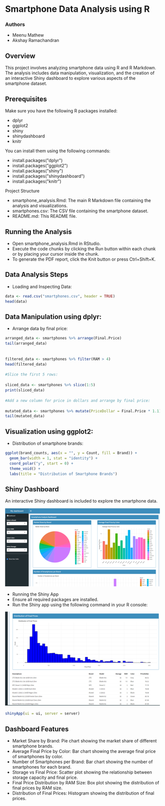 # Smartphone Data Analysis using R

### Authors
 - Meenu Mathew
 - Akshay Ramachandran

## Overview
This project involves analyzing smartphone data using R and R Markdown. The analysis includes data manipulation, visualization, and the creation of an interactive Shiny dashboard to explore various aspects of the smartphone dataset.

## Prerequisites
Make sure you have the following R packages installed:

- dplyr
- ggplot2
- shiny
- shinydashboard
- knitr

You can install them using the following commands:

- install.packages("dplyr")
- install.packages("ggplot2")
- install.packages("shiny")
- install.packages("shinydashboard")
- install.packages("knitr")

Project Structure
- smartphone_analysis.Rmd: The main R Markdown file containing the analysis and visualizations.
- smartphones.csv: The CSV file containing the smartphone dataset.
- README.md: This README file.

## Running the Analysis
- Open smartphone_analysis.Rmd in RStudio.
- Execute the code chunks by clicking the Run button within each chunk or by placing your cursor inside the chunk.
- To generate the PDF report, click the Knit button or press Ctrl+Shift+K.

## Data Analysis Steps
- Loading and Inspecting Data:

```R
data <- read.csv("smartphones.csv", header = TRUE)
head(data)
```


## Data Manipulation using dplyr:

- Arrange data by final price:
```R
arranged_data <- smartphones %>% arrange(Final.Price)
tail(arranged_data)


filtered_data <- smartphones %>% filter(RAM > 4)
head(filtered_data)

#Slice the first 5 rows:

sliced_data <- smartphones %>% slice(1:5)
print(sliced_data)

#Add a new column for price in dollars and arrange by final price:

mutated_data <- smartphones %>% mutate(PriceDollar = Final.Price * 1.1) %>% arrange(Final.Price)
tail(mutated_data)
```

## Visualization using ggplot2:

- Distribution of smartphone brands:

```R
ggplot(brand_counts, aes(x = "", y = Count, fill = Brand)) +
  geom_bar(width = 1, stat = "identity") +
  coord_polar("y", start = 0) +
  theme_void() +
  labs(title = "Distribution of Smartphone Brands")
```

## Shiny Dashboard
An interactive Shiny dashboard is included to explore the smartphone data.

![alt text](dasboard.png)

- Running the Shiny App
- Ensure all required packages are installed.
- Run the Shiny app using the following command in your R console:

![alt text](image1.png)

```R
shinyApp(ui = ui, server = server)
```

## Dashboard Features

- Market Share by Brand: Pie chart showing the market share of different smartphone brands.
- Average Final Price by Color: Bar chart showing the average final price of smartphones by color.
- Number of Smartphones per Brand: Bar chart showing the number of smartphones for each brand.
- Storage vs Final Price: Scatter plot showing the relationship between storage capacity and final price.
- Final Price Distribution by RAM Size: Box plot showing the distribution of final prices by RAM size.
- Distribution of Final Prices: Histogram showing the distribution of final prices.
